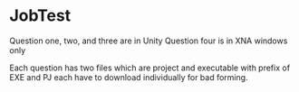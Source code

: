 JobTest
=======

Question one, two, and three are in Unity
Question four is in XNA windows only

Each question has two files which are project and executable with prefix of EXE and PJ
each have to download individually for bad forming.
